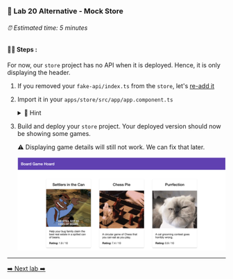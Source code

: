 ### 🧲 Lab 20 Alternative - Mock Store

###### ⏰ Estimated time: 5 minutes

#### 🏋️‍♀️ Steps :

For now, our `store` project has no API when it is deployed. Hence, it is only displaying the header.

1. If you removed your `fake-api/index.ts` from the `store`, let's [re-add it](https://github.com/nrwl/nx-workshop/blob/master/examples/lab2/apps/store/src/fake-api/index.ts)

2. Import it in your `apps/store/src/app/app.component.ts`

   <details>
   <summary>🐳 Hint</summary>

   ```typescript
   import { getAllGames } from '../fake-api/index';
   //....
   games = getAllGames();
   ```
   
   ```html
   <bg-hoard-header [title]="title"></bg-hoard-header>
   <div class="container">
      <div class="games-layout">
        <mat-card
          class="game-card"
          *ngFor="let game of games" <---- HERE
   ```
   </details>

6. Build and deploy your `store` project. Your deployed version should now be showing some games.
  
    ⚠️ Displaying game details will still not work. We can fix that later. 

    <img src="./lab20_result.png" width="500" alt="screenshot of lab20 result">

---

[➡️ Next lab ➡️](../lab21/LAB.md)
